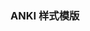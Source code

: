 <!--
 * @Author: bgcode
 * @Date: 2025-07-20 12:30:05
 * @LastEditTime: 2025-07-20 12:30:14
 * @LastEditors: bgcode
 * @Description: 描述
 * @FilePath: /anki/README.md
 * 本项目采用GPL 许可证，欢迎任何人使用、修改和分发。
-->
### ANKI 样式模版